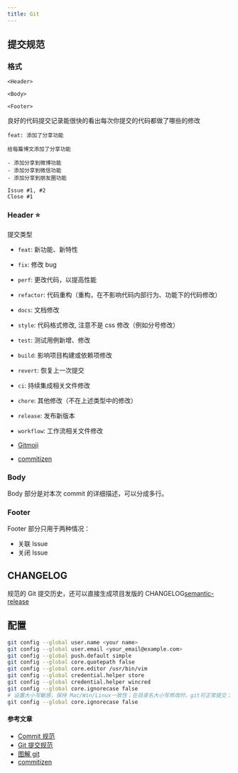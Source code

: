 ```yaml
---
title: Git
---
```


## 提交规范

### 格式

```
<Header>

<Body>

<Footer>
```

良好的代码提交记录能很快的看出每次你提交的代码都做了哪些的修改

```
feat: 添加了分享功能

给每篇博文添加了分享功能

- 添加分享到微博功能
- 添加分享到微信功能
- 添加分享到朋友圈功能

Issue #1, #2
Close #1
```

### Header ⭐️

提交类型

- `feat`: 新功能、新特性
- `fix`: 修改 bug
- `perf`: 更改代码，以提高性能
- `refactor`: 代码重构（重构，在不影响代码内部行为、功能下的代码修改）
- `docs`: 文档修改
- `style`: 代码格式修改, 注意不是 css 修改（例如分号修改）
- `test`: 测试用例新增、修改
- `build`: 影响项目构建或依赖项修改
- `revert`: 恢复上一次提交
- `ci`: 持续集成相关文件修改
- `chore`: 其他修改（不在上述类型中的修改）
- `release`: 发布新版本
- `workflow`: 工作流相关文件修改

- [Gitmoji](https://gitmoji.carloscuesta.me/)
- [commitizen](https://github.com/commitizen/cz-cli)

### Body

Body 部分是对本次 commit 的详细描述，可以分成多行。

### Footer

Footer 部分只用于两种情况：

- 关联 Issue
- 关闭 Issue

## CHANGELOG

规范的 Git 提交历史，还可以直接生成项目发版的 CHANGELOG[semantic-release](https://github.com/semantic-release/semantic-release)

## 配置

```bash
git config --global user.name <your name>
git config --global user.email <your_email@example.com>
git config --global push.default simple
git config --global core.quotepath false
git config --global core.editor /usr/bin/vim
git config --global credential.helper store
git config --global credential.helper wincred
git config --global core.ignorecase false
# 设置大小写敏感，保持 Mac/Win/Linux一致性；在目录名大小写修改时，git可正常提交；
git config --global core.ignorecase false
```

#### 参考文章

- [Commit 规范](https://yanhaijing.com/git/2016/02/17/my-commit-message/)
- [Git 提交规范](https://zhuanlan.zhihu.com/p/67804026)
- [图解 git](https://dev.to/lydiahallie/cs-visualized-useful-git-commands-37p1)
- [commitizen](https://github.com/commitizen/cz-cli)
